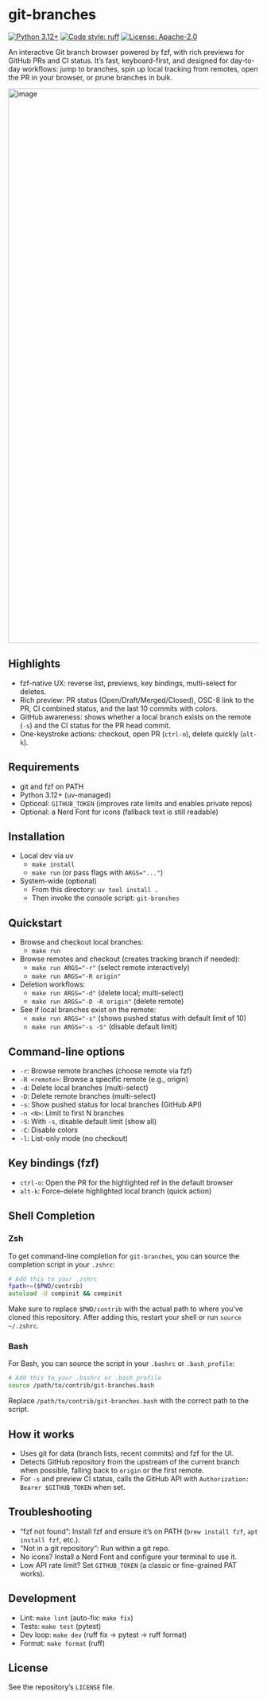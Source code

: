 # git-branches

[![Python 3.12+](https://img.shields.io/badge/python-3.12%2B-3776AB?logo=python&logoColor=white)](#requirements)
[![Code style: ruff](https://img.shields.io/badge/code%20style-ruff-46A3FF)](https://docs.astral.sh/ruff/)
[![License: Apache-2.0](https://img.shields.io/badge/license-Apache--2.0-blue)](../../LICENSE)

An interactive Git branch browser powered by fzf, with rich previews for GitHub PRs and CI status. It’s fast, keyboard-first, and designed for day-to-day workflows: jump to branches, spin up local tracking from remotes, open the PR in your browser, or prune branches in bulk.

<img width="1758" height="1116" alt="image" src="https://github.com/user-attachments/assets/fbf02793-8934-4457-88cf-19f56c857107" />

## Highlights

- fzf-native UX: reverse list, previews, key bindings, multi-select for deletes.
- Rich preview: PR status (Open/Draft/Merged/Closed), OSC-8 link to the PR, CI combined status, and the last 10 commits with colors.
- GitHub awareness: shows whether a local branch exists on the remote (`-s`) and the CI status for the PR head commit.
- One-keystroke actions: checkout, open PR (`ctrl-o`), delete quickly (`alt-k`).

## Requirements

- git and fzf on PATH
- Python 3.12+ (uv-managed)
- Optional: `GITHUB_TOKEN` (improves rate limits and enables private repos)
- Optional: a Nerd Font for icons (fallback text is still readable)

## Installation

- Local dev via uv
  - `make install`
  - `make run` (or pass flags with `ARGS="..."`)
- System-wide (optional)
  - From this directory: `uv tool install .`
  - Then invoke the console script: `git-branches`

## Quickstart

- Browse and checkout local branches:
  - `make run`
- Browse remotes and checkout (creates tracking branch if needed):
  - `make run ARGS="-r"` (select remote interactively)
  - `make run ARGS="-R origin"`
- Deletion workflows:
  - `make run ARGS="-d"` (delete local; multi-select)
  - `make run ARGS="-D -R origin"` (delete remote)
- See if local branches exist on the remote:
  - `make run ARGS="-s"` (shows pushed status with default limit of 10)
  - `make run ARGS="-s -S"` (disable default limit)

## Command-line options

- `-r`: Browse remote branches (choose remote via fzf)
- `-R <remote>`: Browse a specific remote (e.g., origin)
- `-d`: Delete local branches (multi-select)
- `-D`: Delete remote branches (multi-select)
- `-s`: Show pushed status for local branches (GitHub API)
- `-n <N>`: Limit to first N branches
- `-S`: With `-s`, disable default limit (show all)
- `-C`: Disable colors
- `-l`: List-only mode (no checkout)

## Key bindings (fzf)

- `ctrl-o`: Open the PR for the highlighted ref in the default browser
- `alt-k`: Force-delete highlighted local branch (quick action)

## Shell Completion

### Zsh

To get command-line completion for `git-branches`, you can source the completion script in your `.zshrc`:

```zsh
# Add this to your .zshrc
fpath+=($PWD/contrib)
autoload -U compinit && compinit
```

Make sure to replace `$PWD/contrib` with the actual path to where you've cloned this repository. After adding this, restart your shell or run `source ~/.zshrc`.

### Bash

For Bash, you can source the script in your `.bashrc` or `.bash_profile`:

```bash
# Add this to your .bashrc or .bash_profile
source /path/to/contrib/git-branches.bash
```

Replace `/path/to/contrib/git-branches.bash` with the correct path to the script.

## How it works

- Uses git for data (branch lists, recent commits) and fzf for the UI.
- Detects GitHub repository from the upstream of the current branch when possible, falling back to `origin` or the first remote.
- For `-s` and preview CI status, calls the GitHub API with `Authorization: Bearer $GITHUB_TOKEN` when set.

## Troubleshooting

- “fzf not found”: Install fzf and ensure it’s on PATH (`brew install fzf`, `apt install fzf`, etc.).
- “Not in a git repository”: Run within a git repo.
- No icons? Install a Nerd Font and configure your terminal to use it.
- Low API rate limit? Set `GITHUB_TOKEN` (a classic or fine-grained PAT works).

## Development

- Lint: `make lint` (auto-fix: `make fix`)
- Tests: `make test` (pytest)
- Dev loop: `make dev` (ruff fix → pytest → ruff format)
- Format: `make format` (ruff)

## License

See the repository’s `LICENSE` file.
